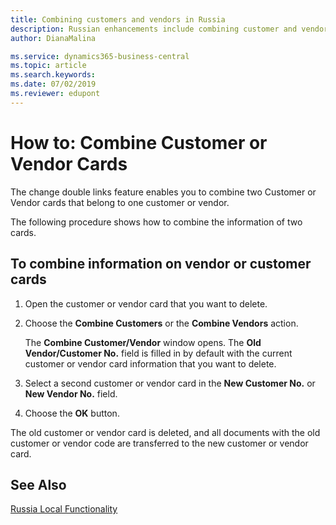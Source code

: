 ```yaml
---
title: Combining customers and vendors in Russia
description: Russian enhancements include combining customer and vendor cards.
author: DianaMalina

ms.service: dynamics365-business-central
ms.topic: article
ms.search.keywords:
ms.date: 07/02/2019
ms.reviewer: edupont
---
```


# How to: Combine Customer or Vendor Cards

The change double links feature enables you to combine two Customer or Vendor cards that belong to one customer or vendor.

The following procedure shows how to combine the information of two cards.

## To combine information on vendor or customer cards

1. Open the customer or vendor card that you want to delete.

2. Choose the **Combine Customers** or the **Combine Vendors** action.

   The **Combine Customer/Vendor** window opens. The **Old Vendor/Customer No.** field is filled in by default with the current customer or vendor card information that you want to delete.

3. Select a second customer or vendor card in the **New Customer No.** or **New Vendor No.** field.

4. Choose the **OK** button.

The old customer or vendor card is deleted, and all documents with the old customer or vendor code are transferred to the new customer or vendor card.

## See Also

[Russia Local Functionality](russia-local-functionality.md)  

